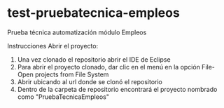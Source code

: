 # test-pruebatecnica-empleos
Prueba técnica automatización módulo Empleos

Instrucciones Abrir el proyecto:

1. Una vez clonado el repositorio abrir el IDE de Eclipse
2. Para abrir el proyecto clonado, dar clic en el menú en la opción File-Open projects from File System
3. Abrir ubicando al url donde se clonó el repositorio
4. Dentro de la carpeta de repositorio encontrará el proyecto nombrado como "PruebaTecnicaEmpleos"
